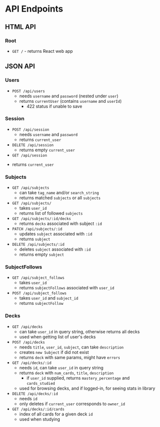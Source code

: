 # API Endpoints

## HTML API

### Root

* `GET /` - returns React web app

## JSON API

### Users

* `POST /api/users`
  * needs `username` and `password` (nested under `user`)
  * returns `currentUser` (contains `username` and `userId`)
    * 422 status if unable to save

### Session

* `POST /api/session`
  * needs `username` and `password`
  * returns `current_user`
* `DELETE /api/session`
  <!-- might not need to return anything-->
  * returns empty `current_user`
* `GET /api/session`
<!-- endpoint might not be needed-->
  * returns `current_user`

### Subjects

* `GET /api/subjects`
  * can take `tag_name` and/or `search_string`
  * returns matched `subjects` or all `subjects`
* `GET /api/subjects/`
  * takes `user_id`
  * returns list of followed `subjects`
* `GET /api/subjects/:id/decks`
  * returns `decks` associated with subject `:id`
* `PATCH /api/subjects/:id`
  * updates `subject` associated with `:id`
  * returns `subject`
* `DELETE /api/subjects/:id`
  * deletes `subject` associated with `:id`
  * returns empty `subject`

### SubjectFollows

* `GET /api/subject_follows`
  * takes `user_id`
  * returns `subjectFollows` associated with `user_id`
* `POST /api/subject_follows`
  * takes `user_id` and `subject_id`
  * returns `subjectFollow`

### Decks

* `GET /api/decks`
  * can take `user_id` in query string, otherwise returns all decks
  * used when getting list of user's decks
* `POST /api/decks`
  * needs `title`, `user_id`, `subject`, can take `description`
  * creates `new Subject` if did not exist
  * returns `deck` with same params, might have `errors`
* `GET /api/decks/:id`
  * needs `id`, can take `user_id` in query string
  * returns `deck` with `num_cards`, `title`, `description`
    * if `user_id` supplied, returns `mastery_percentage` and `cards_studied`
  * used for browsing decks, and if logged-in, for seeing stats in library
* `DELETE /api/decks/:id`
  * needs `id`
  * only deletes if `current_user` corresponds to `owner_id`
* `GET /api/decks/:id/cards`
  * index of all cards for a given deck `id`
  * used when studying
